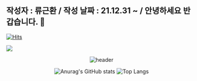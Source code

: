 ##  작성자 : 류근환 / 작성 날짜 : 21.12.31 ~ / 안녕하세요 반갑습니다. 🖤
[![Hits](https://hits.seeyoufarm.com/api/count/incr/badge.svg?url=https%3A%2F%2Fgithub.com%2FRyuGeunHwan&count_bg=%23ED00DD&title_bg=%232CE5BC&icon=&icon_color=%23E7E7E7&title=hits&edge_flat=false)](https://hits.seeyoufarm.com)

<img src="https://img.shields.io/badge/JAVA-orange?style=flat&logo=JAVA&logoColor=white"/>

 <div align="center">
  
![header](https://capsule-render.vercel.app/api?type=cylinder&color=timeAuto&height=120&section=header&text=ni_na_no%20World&fontColor=FF61F6&fontSize=77&rotate=-7&animation=blinking)

![Anurag's GitHub stats](https://github-readme-stats.vercel.app/api?username=RyuGeunHwan&theme=monokai&show_icons=monokai)
![Top Langs](https://github-readme-stats.vercel.app/api/top-langs/?username=6810779s&layout=compact&theme=tokyonight)



<!--
**RyuGeunHwan/Ryugeunhwan** is a ✨ _special_ ✨ repository because its `README.md` (this file) appears on your GitHub profile.

Here are some ideas to get you started:

- 🔭 I’m currently working on ...
- 🌱 I’m currently learning ...
- 👯 I’m looking to collaborate on ...
- 🤔 I’m looking for help with ...
- 💬 Ask me about ...
- 📫 How to reach me: ...
- 😄 Pronouns: ...
- ⚡ Fun fact: ...
-->

